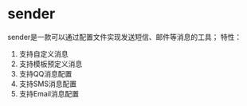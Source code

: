 # sender
sender是一款可以通过配置文件实现发送短信、邮件等消息的工具； 
特性：    
1. 支持自定义消息
2. 支持模板预定义消息
3. 支持QQ消息配置
4. 支持SMS消息配置
5. 支持Email消息配置
